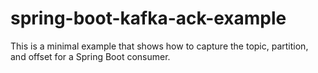 # spring-boot-kafka-ack-example

This is a minimal example that shows how to capture the topic, partition, and offset for a Spring Boot consumer.
